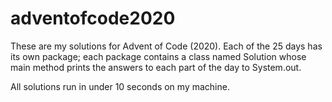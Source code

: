 # adventofcode2020
These are my solutions for Advent of Code (2020). Each of the 25 days has its own package; each package contains a class named Solution whose main method prints the answers to each part of the day to System.out.

All solutions run in under 10 seconds on my machine.
